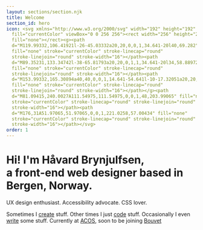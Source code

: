 ```yaml
---
layout: sections/section.njk
title: Welcome
section_id: hero
icon: <svg xmlns="http://www.w3.org/2000/svg" width="192" height="192"
  fill="currentColor" viewBox="0 0 256 256"><rect width="256" height="256"
  fill="none"></rect><g><path
  d="M119.99332,106.41921l-26-45.03332a20,20,0,0,1,34.641-20l40,69.282"
  fill="none" stroke="currentColor" stroke-linecap="round"
  stroke-linejoin="round" stroke-width="16"></path><path
  d="M89.35231,133.34742l-38-65.81793a20,20,0,1,1,34.641-20l34,58.88972"
  fill="none" stroke="currentColor" stroke-linecap="round"
  stroke-linejoin="round" stroke-width="16"></path><path
  d="M153.99332,165.30894a40,40,0,0,1,14.641-54.641l-10-17.32051a20,20,0,1,1,34.641-20l20,34.641a80,80,0,1,1-138.56406,80l-38-65.81793a20,20,0,0,1,34.641-20l18,31.17692"
  fill="none" stroke="currentColor" stroke-linecap="round"
  stroke-linejoin="round" stroke-width="16"></path></g><path
  d="M81.09415,240.0027A111.54975,111.54975,0,0,1,48,203.99065" fill="none"
  stroke="currentColor" stroke-linecap="round" stroke-linejoin="round"
  stroke-width="16"></path><path
  d="M176,31A51.97065,51.97065,0,0,1,221.0258,57.00434" fill="none"
  stroke="currentColor" stroke-linecap="round" stroke-linejoin="round"
  stroke-width="16"></path></svg>
order: 1
---
```

# Hi! I'm Håvard Brynjulfsen, <br />a front-end web designer based in Bergen, Norway.

UX design enthusiast. Accessibility advocate. CSS lover. 

Sometimes I [create](#projects) stuff. Other times I just [code](#pens) stuff. Occasionally I even [write](#writing) some stuff. Currently at [ACOS](https://acos.no), soon to be joining [Bouvet](https://bouvet.no)
